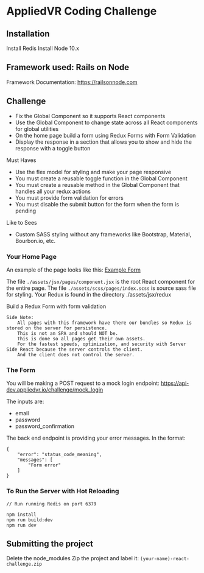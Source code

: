# AppliedVR Coding Challenge

## Installation

Install Redis
Install Node 10.x

## Framework used: Rails on Node

Framework Documentation: https://railsonnode.com

## Challenge

- Fix the Global Component so it supports React components
- Use the Global Component to change state across all React components for global utilities
- On the home page build a form using Redux Forms with Form Validation
- Display the response in a section that allows you to show and hide the response with a toggle button

Must Haves

- Use the flex model for styling and make your page responsive
- You must create a reusable toggle function in the Global Component
- You must create a reusable method in the Global Component that handles all your redux actions
- You must provide form validation for errors
- You must disable the submit button for the form when the form is pending

Like to Sees

- Custom SASS styling without any frameworks like Bootstrap, Material, Bourbon.io, etc.

### Your Home Page

An example of the page looks like this: [Example Form](./docs/form-example.png)

The file `./assets/jsx/pages/component.jsx` is the root React component for the entire page.
The file `./assets/scss/pages/index.scss` is source sass file for styling.
Your Redux is found in the directory ./assets/jsx/redux

Build a Redux Form with form validation

    Side Note:
        All pages with this framework have there our bundles so Redux is stored on the server for persistence.
        This is not an SPA and should NOT be.
        This is done so all pages get their own assets.
        For the fastest speeds, optimization, and security with Server Side React because the server controls the client.
        And the client does not control the server.

### The Form

You will be making a POST request to a mock login endpoint: https://api-dev.appliedvr.io/challenge/mock_login

The inputs are:

- email
- password
- password_confirmation

The back end endpoint is providing your error messages. In the format:

    {
        "error": "status_code_meaning",
        "messages": [
            "Form error"
        ]
    }

### To Run the Server with Hot Reloading

    // Run running Redis on port 6379

    npm install
    npm run build:dev
    npm run dev

## Submitting the project

Delete the node_modules
Zip the project and label it: `(your-name)-react-challenge.zip`
